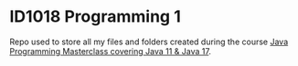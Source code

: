 # ID1018 Programming 1
Repo used to store all my files and folders created during the course [Java Programming Masterclass covering Java 11 & Java 17](https://www.udemy.com/course/java-the-complete-java-developer-course/).
